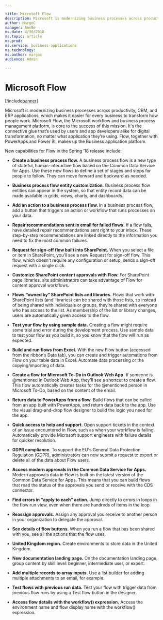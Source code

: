 ```yaml
---

title: Microsoft Flow
description: Microsoft is modernizing business processes across productivity, CRM, and ERP applications, which makes it easier for every business to transform how people work.
author: MargoC
manager: AnnBe
ms.date: 4/30/2018
ms.topic: article
ms.prod: 
ms.service: business-applications
ms.technology: 
ms.author: margoc
audience: Admin

---
```

#  Microsoft Flow




[!include[banner](../../../includes/banner.md)]

Microsoft is modernizing business processes across productivity, CRM, and ERP
applications, which makes it easier for every business to transform how people
work. Microsoft Flow, the Microsoft workflow and business process management
platform, is core to the success of this mission. It's the connective glue
that’s used by users and app developers alike for digital transformation, no
matter what application they’re using. Flow, together with PowerApps and Power
BI, makes up the Business application platform.

New capabilities for Flow in the Spring ’18 release include:

-   **Create a business process flow.** A business process flow is a new type of
    stateful, human-interactive flow based on the Common Data Service for Apps.
    Use these new flows to define a set of stages and steps for people to
    follow. They can move forward and backward as needed.

-   **Business process flow entity customization.** Business process flow
    entities can appear in the system, so that entity record data can be made
    available in grids, views, charts, and dashboards.

-   **Add an action to a business process flow.** In a business process flow,
    add a button that triggers an action or workflow that runs processes on your
    data.

-   **Repair recommendations sent in email for failed flows.** If a flow fails,
    have detailed repair recommendations sent right to your inbox. These
    step-by-step recommendations are linked directly to the information you need
    to fix the most common failures.

-   **Request for sign-off flow built into SharePoint.** When you select a file
    or item in SharePoint, you’ll see a new Request for sign-off flow. This
    flow, which doesn't require any configuration or setup, sends a sign-off
    request with a single click.

-   **Customize SharePoint content approvals with Flow.** For SharePoint page
    libraries, site administrators can take advantage of Flow for content
    approval workflows.

-   **Flows “owned by” SharePoint lists and libraries.** Flows that work with
    SharePoint lists (and libraries) can be shared with those lists, so instead
    of being shared with individuals or groups, they’re shared with everyone who
    has access to the list. As membership of the list or library changes, users
    are automatically given access to the flow.

-   **Test your flow by using sample data.** Creating a flow might require some
    trial and error during the development process. Use sample data to test your
    flow as you build it, so you know that the flow will run as expected.

-   **Build and run flows from Excel.** With the new Flow button (accessed from
    the ribbon’s Data tab), you can create and trigger automations from Flow on
    your table data in Excel. Automate data processing or the copying/importing
    of data.

-   **Create a flow for Microsoft To-Do in Outlook Web App.** If someone is
    \@mentioned in Outlook Web App, they’ll see a shortcut to create a flow.
    This flow automatically creates tasks for the \@mentioned person in
    Microsoft To-Do, based on the content of the email.

-   **Return data to PowerApps from a flow.** Build flows that can be called
    from an app built with PowerApps, and return data back to the app. Use the
    visual drag-and-drop flow designer to build the logic you need for the app.

-   **Quick access to help and support.** Open support tickets in the context of
    an issue encountered in Flow, such as when your workflow is failing.
    Automatically provide Microsoft support engineers with failure details for
    quicker resolution.

-   **GDPR compliance.** To support the EU's General Data Protection Regulation
    (GDPR), administrators can now submit a request to export or delete all of
    the data about Flow users.

-   **Access modern approvals in the Common Data Service for Apps.** Modern
    approvals data in Flow is built on the latest version of the Common Data
    Service for Apps. This means that you can build flows that read the status
    of the approvals you send or receive with the CDS connector.

-   **Find errors in “apply to each” action.** Jump directly to errors in loops
    in the flow run view, even when there are hundreds of items in the loop.

-   **Reassign approvals.** Assign any approval you receive to another person in
    your organization to delegate the approval.

-   **See details of flow buttons.** When you run a flow that has been shared
    with you, see all the actions that the flow uses.

-   **United Kingdom region.** Create environments to store data in the United
    Kingdom.

-   **New documentation landing page.** On the documentation landing page, group
    content by skill level: beginner, intermediate user, or expert.

-   **Add multiple records to array inputs.** Use a list builder for adding
    multiple attachments to an email, for example.

-   **Test flows with previous run data.** Test your flow with trigger data from
    previous flow runs by using a Test flow button in the designer.

-   **Access flow details with the workflow() expression.** Access the
    environment name and flow display name with the workflow() expression.

